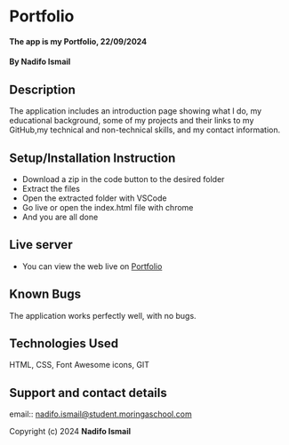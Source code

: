 # Portfolio
#### The app is my Portfolio, 22/09/2024
#### **By Nadifo Ismail**
## Description
The application includes an introduction page showing what I do, my educational background, some of my projects and their links to my GitHub,my technical and non-technical skills, and my contact information.

## Setup/Installation Instruction
* Download a zip in the code button to the desired folder
* Extract the files
* Open the extracted folder with VSCode
* Go live or open the index.html file with chrome
* And you are all done

## Live server
* You can view the web live on [Portfolio](Github.com/NadifoIsmail/Portfolio)

## Known Bugs
The application works perfectly well, with no bugs.

## Technologies Used
HTML, CSS, Font Awesome icons, GIT

## Support and contact details
email:: nadifo.ismail@student.moringaschool.com


Copyright (c) 2024 **Nadifo Ismail**
